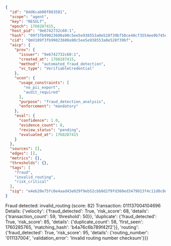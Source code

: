 ```json
{
  "id": "8dd6cab00f883581",
  "scope": "agent",
  "key": "RESULT",
  "epoch": 1760287415,
  "host_pid": "9e6742732c60:1",
  "hash": "09f3fb99023600a90c5ee5e938553a0e528f39bf50ce40cf3554ee9b745e7662",
  "cid": "QmV109f3fb99023600a90c5ee5e938553a0e528f39bf",
  "aicp": {
    "prov": {
      "issuer": "9e6742732c60:1",
      "created_at": 1760287415,
      "method": "automated_fraud_detection",
      "vc_type": "VerifiableCredential"
    },
    "ucon": {
      "usage_constraints": [
        "no_pii_export",
        "audit_required"
      ],
      "purpose": "fraud_detection_analysis",
      "enforcement": "mandatory"
    },
    "eval": {
      "confidence": 1.0,
      "evidence_count": 0,
      "review_status": "pending",
      "evaluated_at": 1760287415
    }
  },
  "sources": [],
  "edges": [],
  "metrics": {},
  "thresholds": {},
  "tags": [
    "fraud",
    "invalid_routing",
    "risk_critical"
  ],
  "sig": "e4eb20e75fc0e4aad43e029f9eb52cbb0d2f9fd360ed3479013f4c11d0c8d850"
}
```

Fraud detected: invalid_routing (score: 82)
Transaction: 011137004104696
Details: {'velocity': {'fraud_detected': True, 'risk_score': 68, 'details': {'transaction_count': 59, 'threshold': 50}}, 'duplicate': {'fraud_detected': True, 'risk_score': 85, 'details': {'duplicate_count': 58, 'first_seen': 1760285765, 'matching_hash': 'b4a76c6b789f42f2'}}, 'routing': {'fraud_detected': True, 'risk_score': 95, 'details': {'routing_number': '011137004', 'validation_error': 'Invalid routing number checksum'}}}